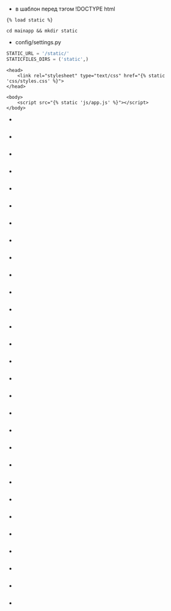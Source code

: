 * в шаблон перед тэгом !DOCTYPE html
```
{% load static %}
```
```
cd mainapp && mkdir static
```
* config/settings.py
```python
STATIC_URL = '/static/'
STATICFILES_DIRS = ('static',)
```
```
<head>
    <link rel="stylesheet" type="text/css" href="{% static 'css/styles.css' %}">
</head>
```
```
<body>
    <script src="{% static 'js/app.js' %}"></script>
</body>
```
* 
```

```
* 
```

```
* 
```

```
* 
```

```
* 
```

```
* 
```

```
* 
```

```
* 
```

```
* 
```

```
* 
```

```
* 
```

```
* 
```

```
* 
```

```
* 
```

```
* 
```

```
* 
```

```
* 
```

```
* 
```

```
* 
```

```
* 
```

```
* 
```

```
* 
```

```
* 
```

```
* 
```

```
* 
```

```
* 
```

```
* 
```

```
* 
```

```
* 
```
